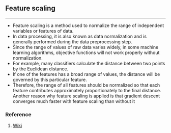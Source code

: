 ## Feature scaling
***
* Feature scaling is a method used to normalize the range of independent variables or features of data. 
* In data processing, it is also known as data normalization and is generally performed during the data preprocessing step.
* Since the range of values of raw data varies widely, in some machine learning algorithms, objective functions will not work properly without normalization. 
* For example, many classifiers calculate the distance between two points by the Euclidean distance. 
* If one of the features has a broad range of values, the distance will be governed by this particular feature. 
* Therefore, the range of all features should be normalized so that each feature contributes approximately proportionately to the final distance.
Another reason why feature scaling is applied is that gradient descent converges much faster with feature scaling than without it


### Reference 
1. [Wiki](https://en.wikipedia.org/wiki/Feature_scaling)
